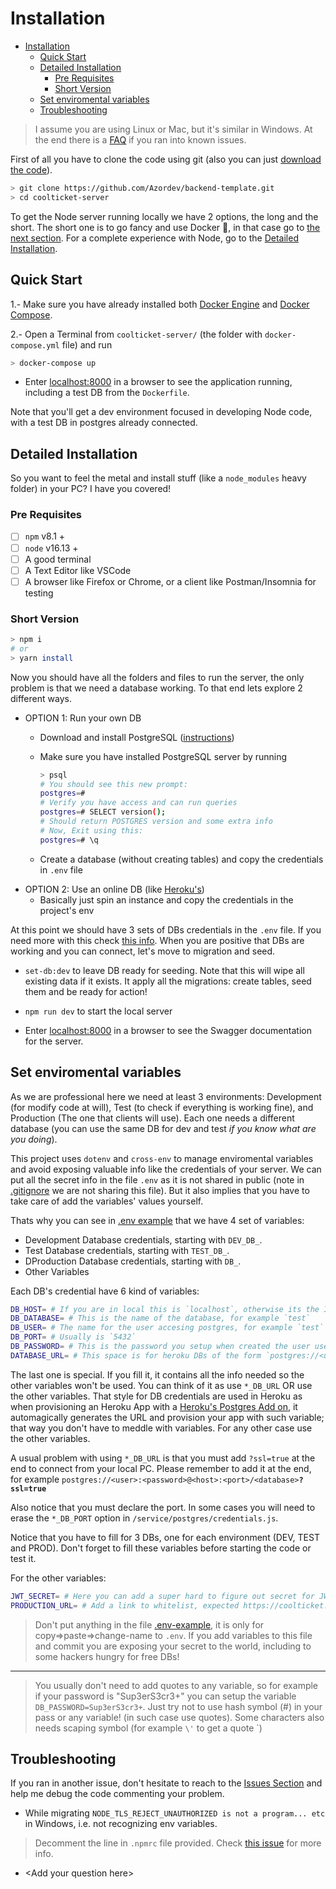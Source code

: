 # Installation

- [Installation](#installation)
  - [Quick Start](#quick-start)
  - [Detailed Installation](#detailed-installation)
    - [Pre Requisites](#pre-requisites)
    - [Short Version](#short-version)
  - [Set enviromental variables](#set-enviromental-variables)
  - [Troubleshooting](#troubleshooting)

> I assume you are using Linux or Mac, but it's similar in Windows. At the end there is a [FAQ](#troubleshooting) if you ran into known issues.

First of all you have to clone the code using git (also you can just [download the code][]).

```sh
> git clone https://github.com/Azordev/backend-template.git
> cd coolticket-server
```

To get the Node server running locally we have 2 options, the long and the short. The short one is to go fancy and use Docker 🐋, in that case go to [the next section](#quick-start). For a complete experience with Node, go to the [Detailed Installation](#detailed-installation).

## Quick Start

1.- Make sure you have already installed both [Docker Engine][] and [Docker Compose][].

2.- Open a Terminal from `coolticket-server/` (the folder with `docker-compose.yml` file) and run

```sh
> docker-compose up
```

- Enter [localhost:8000][] in a browser to see the application running, including a test DB from the `Dockerfile`.

Note that you'll get a dev environment focused in developing Node code, with a test DB in postgres already connected.

## Detailed Installation

So you want to feel the metal and install stuff (like a `node_modules` heavy folder) in your PC? I have you covered!

### Pre Requisites

- [ ] `npm` v8.1 +
- [ ] `node` v16.13 +
- [ ] A good terminal
- [ ] A Text Editor like VSCode
- [ ] A browser like Firefox or Chrome, or a client like Postman/Insomnia for testing

### Short Version

```sh
> npm i
# or
> yarn install
```

Now you should have all the folders and files to run the server, the only problem is that we need a database working. To that end lets explore 2 different ways.

- OPTION 1: Run your own DB
  - Download and install PostgreSQL ([instructions][install postgres])
  - Make sure you have installed PostgreSQL server by running

    ```sh
    > psql
    # You should see this new prompt:
    postgres=#
    # Verify you have access and can run queries
    postgres=# SELECT version();
    # Should return POSTGRES version and some extra info
    # Now, Exit using this:
    postgres=# \q
    ```

  - Create a database (without creating tables) and copy the credentials in `.env` file
- OPTION 2: Use an online DB (like [Heroku's][herokus postgres])
  - Basically just spin an instance and copy the credentials in the project's env

At this point we should have 3 sets of DBs credentials in the `.env` file. If you need more with this check [this info](#set-enviromental-variables). When you are positive that DBs are working and you can connect, let's move to migration and seed.

- `set-db:dev` to leave DB ready for seeding. Note that this will wipe all existing data if it exists. It apply all the migrations: create tables, seed them and be ready for action!

- `npm run dev` to start the local server

- Enter [localhost:8000][] in a browser to see the Swagger documentation for the server.

## Set enviromental variables

As we are professional here we need at least 3 environments: Development (for modify code at will), Test (to check if everything is working fine), and Production (The one that clients will use). Each one needs a different database (you can use the same DB for dev and test *if you know what are you doing*).

This project uses `dotenv` and `cross-env` to manage enviromental variables and avoid exposing valuable info like the credentials of your server. We can put all the secret info in the file `.env` as it is not shared in public (note in [.gitignore](.gitignore) we are not sharing this file). But it also implies that you have to take care of add the variables' values yourself.

Thats why you can see in [.env example](.env.example) that we have 4 set of variables:

- Development Database credentials, starting with `DEV_DB_`.
- Test Database credentials, starting with `TEST_DB_`.
- DProduction Database credentials, starting with `DB_`.
- Other Variables

Each DB's credential have 6 kind of variables:

```sh
DB_HOST= # If you are in local this is `localhost`, otherwise its the IP or domain adress
DB_DATABASE= # This is the name of the database, for example `test`
DB_USER= # The name for the user accesing postgres, for example `test`
DB_PORT= # Usually is `5432`
DB_PASSWORD= # This is the password you setup when created the user used, for example `test`
DATABASE_URL= # This space is for heroku DBs of the form `postgres://<user>:<password>@<host>:<port>/<database>?ssl=true`
```

The last one is special. If you fill it, it contains all the info needed so the other variables won't be used. You can think of it as use `*_DB_URL` OR use the other variables. That style for DB credentials are used in Heroku as when provisioning an Heroku App with a [Heroku's Postgres Add on][herokus postgres], it automagically generates the URL and provision your app with such variable; that way you don't have to meddle with variables. For any other case use the other variables.

A usual problem with using `*_DB_URL` is that you must add `?ssl=true` at the end to connect from your local PC. Please remember to add it at the end, for example `postgres://<user>:<password>@<host>:<port>/<database>`**`?ssl=true`**

Also notice that you must declare the port. In some cases you will need to erase the `*_DB_PORT` option in `/service/postgres/credentials.js`.

Notice that you have to fill for 3 DBs, one for each environment (DEV, TEST and PROD). Don't forget to fill these variables before starting the code or test it.

For the other variables:

```sh
JWT_SECRET= # Here you can add a super hard to figure out secret for JWT
PRODUCTION_URL= # Add a link to whitelist, expected https://coolticket.herokuapp.com
```

> Don't put anything in the file [.env-example](.env-example), it is only for copy=>paste=>change-name to `.env`. If you add variables to this file and commit you are exposing your secret to the world, including to some hackers hungry for free DBs!

---

> You usually don't need to add quotes to any variable, so for example if your password is "Sup3erS3cr3+" you can setup the variable `DB_PASSWORD=Sup3erS3cr3+`. Just try not to use hash symbol (#) in your pass or any variable! (in such case use quotes). Some characters also needs scaping symbol (for example `\'` to get a quote `)

## Troubleshooting

If you ran in another issue, don't hesitate to reach to the [Issues Section][issues-url] and help me debug the code commenting your problem.

- While migrating `NODE_TLS_REJECT_UNAUTHORIZED is not a program... etc` in Windows, i.e. not recognizing env variables.

> Decomment the line in `.npmrc` file provided. Check [this issue][npmrc issue] for more info.

- \<Add your question here>

[npmrc issue]: https://github.com/kentcdodds/cross-env/issues/192#issuecomment-513341729
[download the code]: https://github.com/Azordev/backend-template/archive/main.zip
[Docker Engine]: https://docs.docker.com/get-docker/
[Docker Compose]: https://docs.docker.com/compose/install/
[install postgres]: https://www.postgresql.org/download/
[herokus postgres]: https://www.heroku.com/postgres
[issues-url]: https://github.com/Azordev/backend-template/issues
[localhost:8000]: http://localhost:8000/
